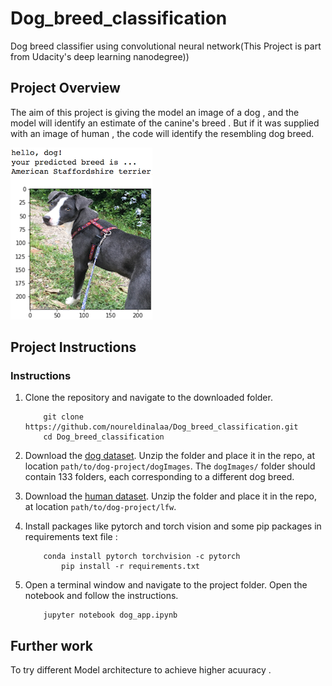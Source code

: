 [//]: # (Image References)

[image1]: ./images/sample_dog_output.png "Sample Output"


# Dog_breed_classification
Dog breed classifier using convolutional neural network(This Project is part from Udacity's deep learning nanodegree))

## Project Overview
The aim of this project is giving the model an image of a dog , and the model will identify an estimate of the canine's breed . But if it was supplied with an image of human , the code will identify the resembling dog breed.


![Sample Output][image1]

## Project Instructions

### Instructions

1. Clone the repository and navigate to the downloaded folder.
	
	```	
		git clone https://github.com/noureldinalaa/Dog_breed_classification.git
		cd Dog_breed_classification    
	```
2. Download the [dog dataset](https://s3-us-west-1.amazonaws.com/udacity-aind/dog-project/dogImages.zip).  Unzip the folder and place it in the repo, at location `path/to/dog-project/dogImages`.  The `dogImages/` folder should contain 133 folders, each corresponding to a different dog breed.

3. Download the [human dataset](http://vis-www.cs.umass.edu/lfw/lfw.tgz).  Unzip the folder and place it in the repo, at location `path/to/dog-project/lfw`. 

4. Install packages like pytorch and torch vision and some pip packages in requirements text file :
	```
		conda install pytorch torchvision -c pytorch
            pip install -r requirements.txt
	```
5. Open a terminal window and navigate to the project folder. Open the notebook and follow the instructions.
	
	```
		jupyter notebook dog_app.ipynb
	```

## Further work 
To try different Model architecture to achieve higher acuuracy .

